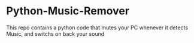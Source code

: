 # Python-Music-Remover
This repo contains a python code that mutes your PC whenever it detects Music, and switchs on back your sound
